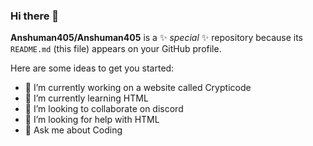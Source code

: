 ### Hi there 👋

**Anshuman405/Anshuman405** is a ✨ _special_ ✨ repository because its `README.md` (this file) appears on your GitHub profile.

Here are some ideas to get you started:

- 🔭 I’m currently working on a website called Crypticode
- 🌱 I’m currently learning HTML
- 👯 I’m looking to collaborate on discord
- 🤔 I’m looking for help with HTML
- 💬 Ask me about Coding

